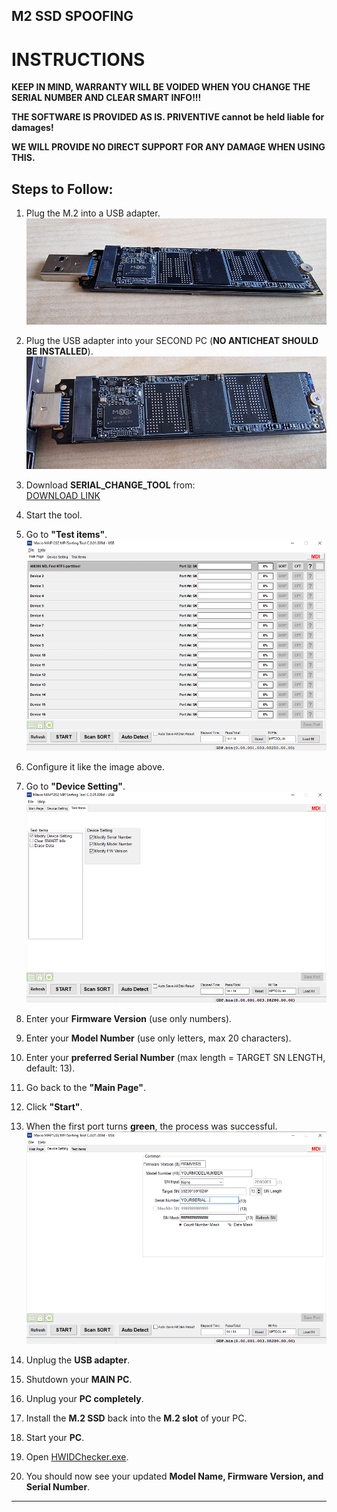 ## M2 SSD SPOOFING

# INSTRUCTIONS

**KEEP IN MIND, WARRANTY WILL BE VOIDED WHEN YOU CHANGE THE SERIAL NUMBER AND CLEAR SMART INFO!!!**

**THE SOFTWARE IS PROVIDED AS IS. PRIVENTIVE cannot be held liable for damages!**

**WE WILL PROVIDE NO DIRECT SUPPORT FOR ANY DAMAGE WHEN USING THIS.**

## Steps to Follow:

1. Plug the M.2 into a USB adapter.  
   ![Step 1](Files\SSD-Spoofing\M.2-SSD-Files\Images\image_1.png)

2. Plug the USB adapter into your SECOND PC (**NO ANTICHEAT SHOULD BE INSTALLED**).  
   ![Step 2](Files\SSD-Spoofing\M.2-SSD-Files\Images\image_2.png)

3. Download **SERIAL_CHANGE_TOOL** from:  
   [DOWNLOAD LINK](Files\SSD-Spoofing\M.2-SSD-Files\M2_SERIAL_CHANGE_TOOL.zip)

4. Start the tool.

5. Go to **"Test items"**.  
   ![Step 6](Files\SSD-Spoofing\M.2-SSD-Files\Images\image_3.png)

6. Configure it like the image above.

7. Go to **"Device Setting"**.  
   ![Step 8](Files\SSD-Spoofing\M.2-SSD-Files\Images\image_4.png)

8. Enter your **Firmware Version** (use only numbers).

9. Enter your **Model Number** (use only letters, max 20 characters).

10. Enter your **preferred Serial Number** (max length = TARGET SN LENGTH, default: 13).

11. Go back to the **"Main Page"**.

12. Click **"Start"**.

13. When the first port turns **green**, the process was successful.
    ![Step 14](Files\SSD-Spoofing\M.2-SSD-Files\Images\image_5.png)

14. Unplug the **USB adapter**.

15. Shutdown your **MAIN PC**.

16. Unplug your **PC completely**.

17. Install the **M.2 SSD** back into the **M.2 slot** of your PC.

18. Start your **PC**.

19. Open [HWIDChecker.exe](HWIDChecker.exe).

20. You should now see your updated **Model Name, Firmware Version, and Serial Number**.

---
